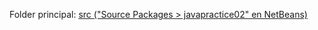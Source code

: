 Folder principal: [src ("Source Packages > javapractice02" en NetBeans)](https://github.com/mgrmars/POO-Java-Practica-01/tree/main/src/javapractice01)
